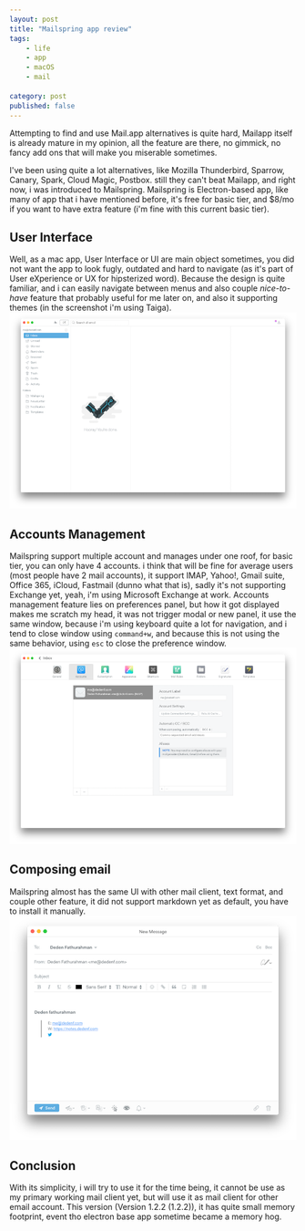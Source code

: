 ```yaml
---
layout: post
title: "Mailspring app review"
tags: 
    - life
    - app
    - macOS
    - mail

category: post
published: false
---
```


Attempting to find and use Mail.app alternatives is quite hard, Mailapp itself is already mature in my opinion, all the feature are there, no gimmick, no fancy add ons that will make you miserable sometimes.

I've been using quite a lot alternatives, like Mozilla Thunderbird, Sparrow, Canary, Spark, Cloud Magic, Postbox. still they can't beat Mailapp, and right now, i was introduced to Mailspring. Mailspring is Electron-based app, like many of app that i have mentioned before, it's free for basic tier, and $8/mo if you want to have extra feature (i'm fine with this current basic tier).
<!--more-->
## User Interface
Well, as a mac app, User Interface or UI are main object sometimes, you did not want the app to look fugly, outdated and hard to navigate (as it's part of User eXperience or UX for hipsterized word). Because the design is quite familiar, and i can easily navigate between menus and also couple *nice-to-have* feature that probably useful for me later on, and also it supporting themes (in the screenshot i'm using Taiga).
[![mailspring UI](/images/posts/mailspring-ui.png)](/images/posts/mailspring-ui-large.png)


## Accounts Management
Mailspring support multiple account and manages under one roof, for basic tier, you can only have 4 accounts. i think that will be fine for average users (most people have 2 mail accounts), it support IMAP, Yahoo!, Gmail suite, Office 365, iCloud, Fastmail (dunno what that is), sadly it's not supporting Exchange yet, yeah, i'm using Microsoft Exchange at work.
Accounts management feature lies on preferences panel, but how it got displayed makes me scratch my head, it was not trigger modal or new panel, it use the same window, because i'm using keyboard quite a lot for navigation, and i tend to close window using `command+w`, and because this is not using the same behavior, using `esc` to close the preference window.
[![mailspring UI](/images/posts/mailspring-accounts.png)](/images/posts/mailspring-accounts-large.png)

## Composing email
Mailspring almost has the same UI with other mail client, text format, and couple other feature, it did not support markdown yet as default, you have to install it manually.
[![mailspring UI](/images/posts/mailspring-compose.png)](/images/posts/mailspring-compose-large.png)

## Conclusion
With its simplicity, i will try to use it for the time being, it cannot be use as my primary working mail client yet, but will use it as mail client for other email account. This version (Version 1.2.2 (1.2.2)), it has quite small memory footprint, event tho electron base app sometime became a memory hog.